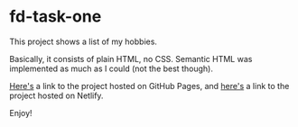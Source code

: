 # fd-task-one
This project shows a list of my hobbies. 

Basically, it consists of plain HTML, no CSS. Semantic HTML was implemented as much as I could (not the best though).

[Here's](https://cdiala.github.io/fd-task-one/) a link to the project hosted on GitHub Pages, and [here's](https://fd-task-one.netlify.app) a link to the project hosted on Netlify.

Enjoy!
